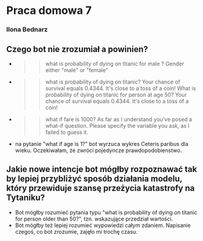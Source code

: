 # Praca domowa 7
### Ilona Bednarz

## Czego bot nie zrozumiał a powinien?

* >> what is probability of dying on titanic for male ?
  >> Gender either "male" or "female"

* >> what is probability of dying on titanic?
  >> Your chance of survival equals 0.4344. It's close to a toss of a coin!
  >> What is probability of dying on titanic for person at age 50?
  >> Your chance of survival equals 0.4344. It's close to a toss of a coin!

*  >> what if fare is 1000?
   >> As far as I understand you've posed a what-if question. Please specify the variable you ask, as I failed to guess it.

*  na pytanie "what if age is 1?" bot wyrzuca wykres Ceteris paribus dla wieku. Oczekiwałam, że zwróci pojedyncze prawdopodobienstwo.


## Jakie nowe intencje bot mógłby rozpoznawać tak by lepiej przybliżyć sposób działania modelu, który przewiduje szansę przeżycia katastrofy na Tytaniku?

* Bot mógłby rozumieć pytania typu "what is probability of dying on titanic for person older than 50?", tzn. wskazujące przedział wartości.
* Bot mógłby też lepiej rozumieć wypowiedzi całym zdaniem. Napisanie czegoś, co bot zrozumie, zajęło mi trochę czasu.
